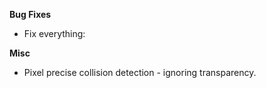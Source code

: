 **Bug Fixes**
- Fix everything:




**Misc**
- Pixel precise collision detection - ignoring transparency.
